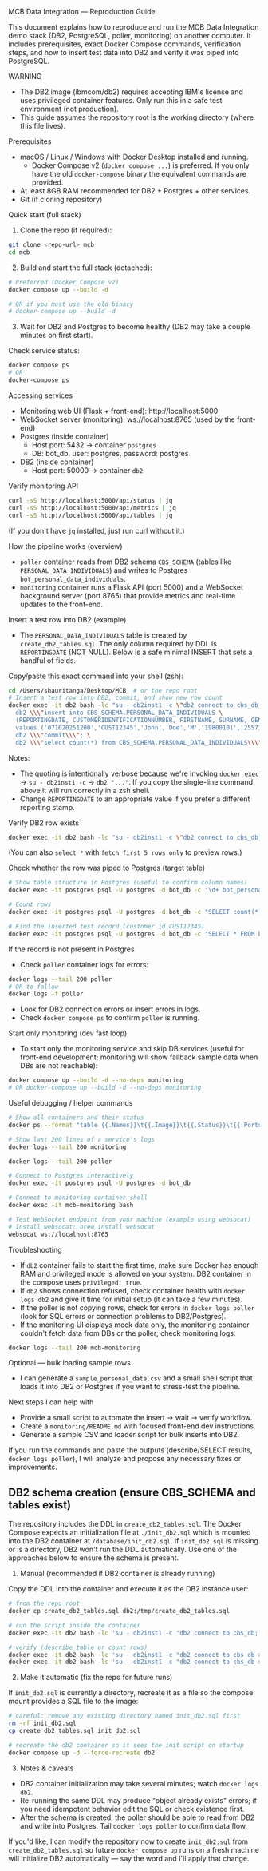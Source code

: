 MCB Data Integration — Reproduction Guide

This document explains how to reproduce and run the MCB Data Integration demo stack (DB2, PostgreSQL, poller, monitoring) on another computer. It includes prerequisites, exact Docker Compose commands, verification steps, and how to insert test data into DB2 and verify it was piped into PostgreSQL.

WARNING

- The DB2 image (ibmcom/db2) requires accepting IBM's license and uses privileged container features. Only run this in a safe test environment (not production).
- This guide assumes the repository root is the working directory (where this file lives).

Prerequisites

- macOS / Linux / Windows with Docker Desktop installed and running.
  - Docker Compose v2 (`docker compose ...`) is preferred. If you only have the old `docker-compose` binary the equivalent commands are provided.
- At least 8GB RAM recommended for DB2 + Postgres + other services.
- Git (if cloning repository)

Quick start (full stack)

1. Clone the repo (if required):

```bash
git clone <repo-url> mcb
cd mcb
```

2. Build and start the full stack (detached):

```bash
# Preferred (Docker Compose v2)
docker compose up --build -d

# OR if you must use the old binary
# docker-compose up --build -d
```

3. Wait for DB2 and Postgres to become healthy (DB2 may take a couple minutes on first start).

Check service status:

```bash
docker compose ps
# OR
docker-compose ps
```

Accessing services

- Monitoring web UI (Flask + front-end): http://localhost:5000
- WebSocket server (monitoring): ws://localhost:8765 (used by the front-end)
- Postgres (inside container)
  - Host port: 5432 -> container `postgres`
  - DB: bot_db, user: postgres, password: postgres
- DB2 (inside container)
  - Host port: 50000 -> container `db2`

Verify monitoring API

```bash
curl -sS http://localhost:5000/api/status | jq
curl -sS http://localhost:5000/api/metrics | jq
curl -sS http://localhost:5000/api/tables | jq
```

(If you don't have `jq` installed, just run curl without it.)

How the pipeline works (overview)

- `poller` container reads from DB2 schema `CBS_SCHEMA` (tables like `PERSONAL_DATA_INDIVIDUALS`) and writes to Postgres `bot_personal_data_individuals`.
- `monitoring` container runs a Flask API (port 5000) and a WebSocket background server (port 8765) that provide metrics and real-time updates to the front-end.

Insert a test row into DB2 (example)

- The `PERSONAL_DATA_INDIVIDUALS` table is created by `create_db2_tables.sql`. The only column required by DDL is `REPORTINGDATE` (NOT NULL). Below is a safe minimal INSERT that sets a handful of fields.

Copy/paste this exact command into your shell (zsh):

```bash
cd /Users/shauritanga/Desktop/MCB  # or the repo root
# Insert a test row into DB2, commit, and show new row count
docker exec -it db2 bash -lc "su - db2inst1 -c \"db2 connect to cbs_db; \
  db2 \\\"insert into CBS_SCHEMA.PERSONAL_DATA_INDIVIDUALS \
  (REPORTINGDATE, CUSTOMERIDENTIFICATIONNUMBER, FIRSTNAME, SURNAME, GENDER, DATEOFBIRTH, MOBILENUMBER, EMAILADDRESS, COUNTRY) \
  values ('071020251200','CUST12345','John','Doe','M','19800101','255712345678','john.doe@example.com','Tanzania')\\\"; \
  db2 \\\"commit\\\"; \
  db2 \\\"select count(*) from CBS_SCHEMA.PERSONAL_DATA_INDIVIDUALS\\\"\""
```

Notes:

- The quoting is intentionally verbose because we're invoking `docker exec` -> `su - db2inst1 -c` -> `db2 "..."`. If you copy the single-line command above it will run correctly in a zsh shell.
- Change `REPORTINGDATE` to an appropriate value if you prefer a different reporting stamp.

Verify DB2 row exists

```bash
docker exec -it db2 bash -lc "su - db2inst1 -c \"db2 connect to cbs_db; db2 \"select count(*) from CBS_SCHEMA.PERSONAL_DATA_INDIVIDUALS\"\""
```

(You can also `select *` with `fetch first 5 rows only` to preview rows.)

Check whether the row was piped to Postgres (target table)

```bash
# Show table structure in Postgres (useful to confirm column names)
docker exec -it postgres psql -U postgres -d bot_db -c "\d+ bot_personal_data_individuals"

# Count rows
docker exec -it postgres psql -U postgres -d bot_db -c "SELECT count(*) FROM bot_personal_data_individuals;"

# Find the inserted test record (customer id CUST12345)
docker exec -it postgres psql -U postgres -d bot_db -c "SELECT * FROM bot_personal_data_individuals WHERE LOWER(customeridentificationnumber) = LOWER('CUST12345') LIMIT 5;"
```

If the record is not present in Postgres

- Check `poller` container logs for errors:

```bash
docker logs --tail 200 poller
# OR to follow
docker logs -f poller
```

- Look for DB2 connection errors or insert errors in logs.
- Check `docker compose ps` to confirm `poller` is running.

Start only monitoring (dev fast loop)

- To start only the monitoring service and skip DB services (useful for front-end development; monitoring will show fallback sample data when DBs are not reachable):

```bash
docker compose up --build -d --no-deps monitoring
# OR docker-compose up --build -d --no-deps monitoring
```

Useful debugging / helper commands

```bash
# Show all containers and their status
docker ps --format "table {{.Names}}\t{{.Image}}\t{{.Status}}\t{{.Ports}}"

# Show last 200 lines of a service's logs
docker logs --tail 200 monitoring

docker logs --tail 200 poller

# Connect to Postgres interactively
docker exec -it postgres psql -U postgres -d bot_db

# Connect to monitoring container shell
docker exec -it mcb-monitoring bash

# Test WebSocket endpoint from your machine (example using websocat)
# Install websocat: brew install websocat
websocat ws://localhost:8765
```

Troubleshooting

- If `db2` container fails to start the first time, make sure Docker has enough RAM and privileged mode is allowed on your system. DB2 container in the compose uses `privileged: true`.
- If `db2` shows connection refused, check container health with `docker logs db2` and give it time for initial setup (it can take a few minutes).
- If the poller is not copying rows, check for errors in `docker logs poller` (look for SQL errors or connection problems to DB2/Postgres).
- If the monitoring UI displays mock data only, the monitoring container couldn't fetch data from DBs or the poller; check monitoring logs:

```bash
docker logs --tail 200 mcb-monitoring
```

Optional — bulk loading sample rows

- I can generate a `sample_personal_data.csv` and a small shell script that loads it into DB2 or Postgres if you want to stress-test the pipeline.

Next steps I can help with

- Provide a small script to automate the insert -> wait -> verify workflow.
- Create a `monitoring/README.md` with focused front-end dev instructions.
- Generate a sample CSV and loader script for bulk inserts into DB2.

If you run the commands and paste the outputs (describe/SELECT results, `docker logs poller`), I will analyze and propose any necessary fixes or improvements.

## DB2 schema creation (ensure CBS_SCHEMA and tables exist)

The repository includes the DDL in `create_db2_tables.sql`. The Docker Compose expects an initialization file at `./init_db2.sql` which is mounted into the DB2 container at `/database/init_db2.sql`. If `init_db2.sql` is missing or is a directory, DB2 won't run the DDL automatically. Use one of the approaches below to ensure the schema is present.

1. Manual (recommended if DB2 container is already running)

Copy the DDL into the container and execute it as the DB2 instance user:

```bash
# from the repo root
docker cp create_db2_tables.sql db2:/tmp/create_db2_tables.sql

# run the script inside the container
docker exec -it db2 bash -lc 'su - db2inst1 -c "db2 connect to cbs_db; db2 -tvf /tmp/create_db2_tables.sql"'

# verify (describe table or count rows)
docker exec -it db2 bash -lc 'su - db2inst1 -c "db2 connect to cbs_db >/dev/null 2>&1; db2 \"describe table CBS_SCHEMA.PERSONAL_DATA_INDIVIDUALS\""'
docker exec -it db2 bash -lc 'su - db2inst1 -c "db2 connect to cbs_db >/dev/null 2>&1; db2 \"select count(*) from CBS_SCHEMA.PERSONAL_DATA_INDIVIDUALS\""'
```

2. Make it automatic (fix the repo for future runs)

If `init_db2.sql` is currently a directory, recreate it as a file so the compose mount provides a SQL file to the image:

```bash
# careful: remove any existing directory named init_db2.sql first
rm -rf init_db2.sql
cp create_db2_tables.sql init_db2.sql

# recreate the db2 container so it sees the init script on startup
docker compose up -d --force-recreate db2
```

3. Notes & caveats

- DB2 container initialization may take several minutes; watch `docker logs db2`.
- Re-running the same DDL may produce "object already exists" errors; if you need idempotent behavior edit the SQL or check existence first.
- After the schema is created, the poller should be able to read from DB2 and write into Postgres. Tail `docker logs poller` to confirm data flow.

If you'd like, I can modify the repository now to create `init_db2.sql` from `create_db2_tables.sql` so future `docker compose up` runs on a fresh machine will initialize DB2 automatically — say the word and I'll apply that change.
